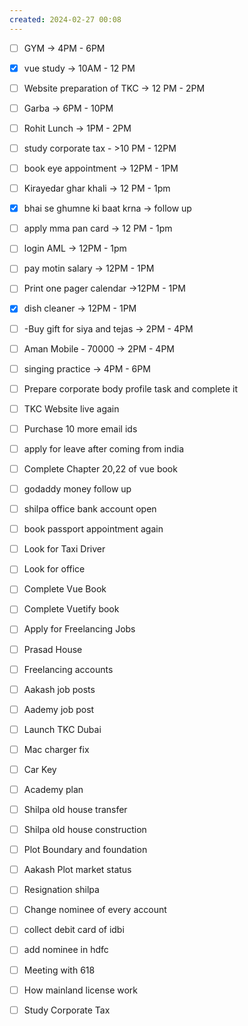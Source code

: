 ```yaml
---
created: 2024-02-27 00:08
---
```


- [ ] GYM -> 4PM - 6PM 
- [x] vue study -> 10AM - 12 PM
- [ ] Website preparation of TKC -> 12 PM - 2PM
- [ ] Garba -> 6PM - 10PM
- [ ] Rohit Lunch -> 1PM - 2PM


- [ ] study corporate tax - >10 PM - 12PM
- [ ] book eye appointment -> 12PM - 1PM
- [ ] Kirayedar ghar khali -> 12 PM  - 1pm 
- [x] bhai se ghumne ki baat krna -> follow up
- [ ] apply mma pan card -> 12 PM -  1pm
- [ ] login AML -> 12PM - 1pm 
- [ ] pay motin salary -> 12PM - 1PM 
- [ ]  Print one pager calendar ->12PM - 1PM
- [x] dish cleaner -> 12PM - 1PM 
- [ ] -Buy gift for siya and tejas -> 2PM - 4PM
- [ ] Aman Mobile - 70000 -> 2PM - 4PM
- [ ] singing practice -> 4PM - 6PM





- [ ] Prepare corporate body profile task and complete it
- [ ] TKC Website live again
- [ ] Purchase 10 more email ids
- [ ] apply for leave after coming from india
- [ ] Complete Chapter 20,22 of vue book
- [ ] godaddy money follow up
- [ ] shilpa office bank account open
- [ ] book passport appointment again
- [ ] Look for Taxi Driver
- [ ] Look for office
- [ ] Complete Vue Book 
- [ ] Complete Vuetify book
- [ ] Apply for Freelancing Jobs
- [ ] Prasad House 
- [ ] Freelancing accounts
- [ ] Aakash job posts
- [ ] Aademy job post
- [ ] Launch TKC Dubai
- [ ] Mac charger fix
- [ ] Car Key 
- [ ] Academy plan 
- [ ] Shilpa old house transfer
- [ ] Shilpa old house construction
- [ ] Plot Boundary and foundation 
- [ ] Aakash Plot market status
- [ ] Resignation shilpa
- [ ] Change nominee of every account
- [ ] collect debit card of idbi
- [ ] add nominee in hdfc 
- [ ] Meeting with 618
- [ ] How mainland license work
- [ ] Study Corporate Tax